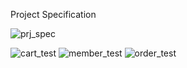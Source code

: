Project Specification

![prj_spec](https://user-images.githubusercontent.com/93707418/169465399-cf49b113-e946-4e42-941f-7c61977b7749.jpg)

![cart_test](https://user-images.githubusercontent.com/93707418/169471258-b4a8909d-a5b8-49ef-a53a-5160f8e7d687.jpg)
![member_test](https://user-images.githubusercontent.com/93707418/169471265-e79e06d4-a001-4345-b164-74536dcef32c.jpg)
![order_test](https://user-images.githubusercontent.com/93707418/169471269-77748509-a194-46fb-a66c-3723753b6a10.jpg)

